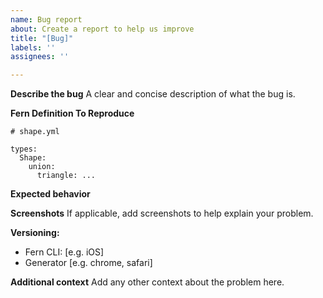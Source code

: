 ```yaml
---
name: Bug report
about: Create a report to help us improve
title: "[Bug]"
labels: ''
assignees: ''

---
```


**Describe the bug**
A clear and concise description of what the bug is.

**Fern Definition To Reproduce**
```
# shape.yml

types: 
  Shape: 
    union: 
      triangle: ...
```

**Expected behavior**


**Screenshots**
If applicable, add screenshots to help explain your problem.

**Versioning:**
 - Fern CLI: [e.g. iOS]
 - Generator [e.g. chrome, safari]

**Additional context**
Add any other context about the problem here.
